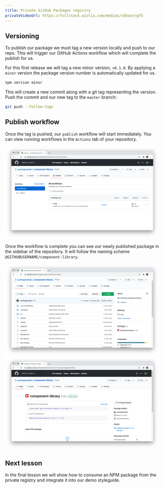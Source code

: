 ```yaml
---
title: Private GitHub Packages registry
privateVideoUrl: https://fullstack.wistia.com/medias/v5baojngf5
---
```


## Versioning

To publish our package we must tag a new version locally and push to our repo. This will trigger our GitHub Actions workflow which will complete the publish for us.

For this first release we will tag a new minor version, `v0.1.0`. By applying a `minor` version the package version number is automatically updated for us.

```bash
npm version minor
```

This will create a new commit along with a git tag representing the version. Push the commit and our new tag to the `master` branch:

```bash
git push --follow-tags
```

## Publish workflow

Once the tag is pushed, our `publish` workflow will start immediately. You can view running workflows in the `Actions` tab of your repository.

![action overview](./public/assets/actions.png)

Once the workflow is complete you can see our newly published package in the sidebar of the repository. It will follow the naming scheme `@GITHUBUSERNAME/component-library`.

![package sidebar](./public/assets/package-sidebar.png)
![package overview](./public/assets/package-overview.png)

## Next lesson

In the final lesson we will show how to consume an NPM package from the private registry and integrate it into our demo styleguide.
